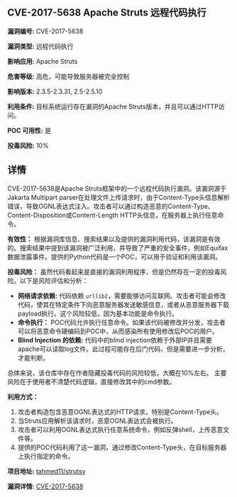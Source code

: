## CVE-2017-5638 Apache Struts 远程代码执行

**漏洞编号:** CVE-2017-5638

**漏洞类型:** 远程代码执行

**影响应用:** Apache Struts

**危害等级:** 高危，可能导致服务器被完全控制

**影响版本:** 2.3.5-2.3.31, 2.5-2.5.10

**利用条件:** 目标系统运行存在漏洞的Apache Struts版本，并且可以通过HTTP访问。

**POC 可用性:** 是

**投毒风险:** 10%

## 详情

CVE-2017-5638是Apache Struts框架中的一个远程代码执行漏洞。该漏洞源于Jakarta Multipart parser在处理文件上传请求时，由于Content-Type头信息解析错误，导致OGNL表达式注入。攻击者可以通过构造恶意的Content-Type、Content-Disposition或Content-Length HTTP头信息，在服务器上执行任意命令。

**有效性：**
根据漏洞库信息、搜索结果以及提供的漏洞利用代码，该漏洞是有效的。搜索结果中提到该漏洞被广泛利用，并导致了严重的安全事件，例如Equifax数据泄露事件。提供的Python代码是一个POC，可以用于验证和利用该漏洞。

**投毒风险：**
虽然代码看起来是直接的漏洞利用程序，但是仍然存在一定的投毒风险。以下是风险评估和分析：
*   **网络请求依赖:** 代码依赖 `urllib2`，需要能够访问互联网。攻击者可能会修改代码，使其在特定条件下向恶意服务器发送敏感信息，或者从恶意服务器下载payload执行。这个风险较低，因为基本功能是命令执行。
*   **命令执行：** POC代码允许执行任意命令。如果该代码被修改并分发，攻击者可以将恶意命令硬编码到POC中，从而感染所有使用修改后POC的用户。
*   **Blind Injection 的依赖:** 代码中的blind injection依赖于外部IP并且需要apache可以读取log文件。此过程可能存在后门代码，但是需要进一步分析，才能判断。

 总体来说，该仓库中存在作者隐藏投毒代码的风险较低，大概在10%左右。 主要风险在于使用者不清楚代码逻辑，直接修改其中的cmd参数。

**利用方式：**
1.  攻击者构造包含恶意OGNL表达式的HTTP请求，特别是Content-Type头。
2.  当Struts应用解析该请求时，恶意OGNL表达式会被执行。
3.  攻击者可以利用OGNL表达式执行任意系统命令，例如反弹shell，上传恶意文件等。
4.  提供的POC代码利用了这一漏洞，通过修改Content-Type头，在目标服务器上执行指定的命令。


**项目地址:** [tahmed11/strutsy](https://github.com/tahmed11/strutsy)

**漏洞详情:** [CVE-2017-5638](https://nvd.nist.gov/vuln/detail/CVE-2017-5638)
